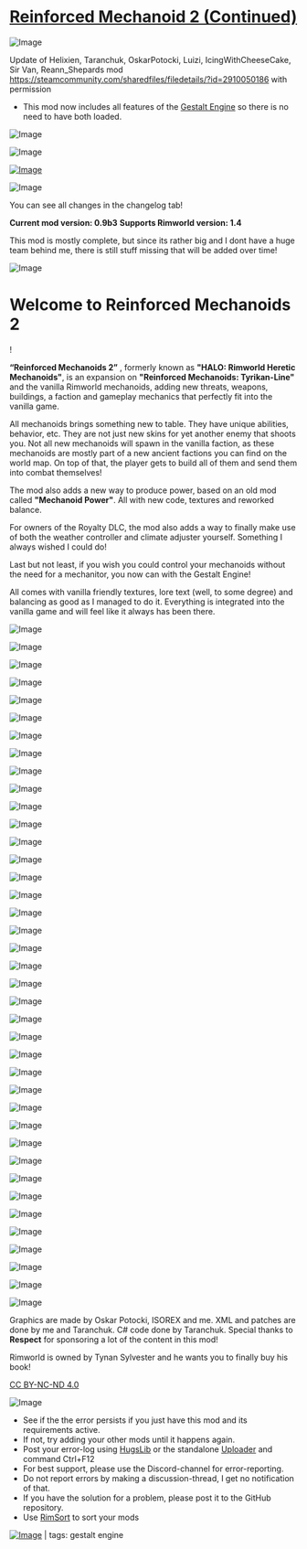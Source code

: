 # [Reinforced Mechanoid 2 (Continued)](https://steamcommunity.com/sharedfiles/filedetails/?id=3400713047)

![Image](https://i.imgur.com/buuPQel.png)

Update of Helixien, Taranchuk, OskarPotocki, Luizi, IcingWithCheeseCake, Sir Van, Reann_Shepards mod https://steamcommunity.com/sharedfiles/filedetails/?id=2910050186
with permission

- This mod now includes all features of the [Gestalt Engine](https://steamcommunity.com/sharedfiles/filedetails/?id=3392334612) so there is no need to have both loaded.

![Image](https://i.imgur.com/pufA0kM.png)
	
![Image](https://i.imgur.com/Z4GOv8H.png)

[![Image](https://i.imgur.com/lMvcJSM.png)](https://steamcommunity.com/sharedfiles/filedetails/?id=2023507013)

![Image](https://i.imgur.com/NaWKVlJ.png)

You can see all changes in the changelog tab!

**Current mod version: 0.9b3**
**Supports Rimworld version: 1.4**

This mod is mostly complete, but since its rather big and I dont have a huge team behind me, there is still stuff missing that will be added over time!

![Image](https://i.imgur.com/GmT36Tn.png)

# Welcome to Reinforced Mechanoids 2
!

**“Reinforced Mechanoids 2”** , formerly known as **"HALO: Rimworld Heretic Mechanoids"**, is an expansion on **"Reinforced Mechanoids: Tyrikan-Line"** and the vanilla Rimworld mechanoids, adding new threats, weapons, buildings, a faction and gameplay mechanics that perfectly fit into the vanilla game.

All mechanoids brings something new to table. They have unique abilities, behavior, etc. They are not just new skins for yet another enemy that shoots you. Not all new mechanoids will spawn in the vanilla faction, as these mechanoids are mostly part of a new ancient factions you can find on the world map.
On top of that, the player gets to build all of them and send them into combat themselves!

The mod also adds a new way to produce power, based on an old mod called **"Mechanoid Power"**. All with new code, textures and reworked balance. 

For owners of the Royalty DLC, the mod also adds a way to finally make use of both the weather controller and climate adjuster yourself. Something I always wished I could do!

Last but not least, if you wish you could control your mechanoids without the need for a mechanitor, you now can with the Gestalt Engine!

All comes with vanilla friendly textures, lore text (well, to some degree) and balancing as good as I managed to do it. Everything is integrated into the vanilla game and will feel like it always has been there.

![Image](https://i.imgur.com/T9wzmJ9.png)

![Image](https://i.imgur.com/fOfnit4.png)

![Image](https://i.imgur.com/zlGsD6R.png)

![Image](https://i.imgur.com/fxri6Jf.png)

![Image](https://i.imgur.com/0OAXyIg.png)

![Image](https://i.imgur.com/Wz4e4eQ.png)

![Image](https://i.imgur.com/ltHOnOs.png)

![Image](https://i.imgur.com/qdIKdGe.png)

![Image](https://i.imgur.com/WOJKrdh.png)

![Image](https://i.imgur.com/0WHFQUM.png)

![Image](https://i.imgur.com/Yv4QPfl.png)

![Image](https://i.imgur.com/gKMI2nr.png)

![Image](https://i.imgur.com/7I0yfbh.png)

![Image](https://i.imgur.com/eZa87Nz.png)

![Image](https://i.imgur.com/4usYod3.png)

![Image](https://i.imgur.com/hfugsZg.png)

![Image](https://i.imgur.com/iCxJl3s.png)

![Image](https://i.imgur.com/u2wlD7B.png)

![Image](https://i.imgur.com/7KjUgio.png)

![Image](https://i.imgur.com/2mhKtbS.png)

![Image](https://i.imgur.com/d5JbN26.png)

![Image](https://i.imgur.com/a0yTHcP.png)

![Image](https://i.imgur.com/1QWyGet.png)

![Image](https://i.imgur.com/CzhRm5R.png)

![Image](https://i.imgur.com/QnLQfoi.png)

![Image](https://i.imgur.com/6qACQtD.png)

![Image](https://i.imgur.com/BVN4bv6.png)

![Image](https://i.imgur.com/5PZ0yqA.png)

![Image](https://i.imgur.com/KfK27QO.png)

![Image](https://i.imgur.com/2LRWoBu.png)

![Image](https://i.imgur.com/KNIeQva.png)

![Image](https://i.imgur.com/LaSbyQ0.png)

![Image](https://i.imgur.com/m0w6kdZ.png)

![Image](https://i.imgur.com/Zsf4dPd.png)

![Image](https://i.imgur.com/OZMZJFA.png)

![Image](https://i.imgur.com/Ik9bon7.png)

![Image](https://i.imgur.com/UEibpNZ.png)

![Image](https://i.imgur.com/PVarQ47.png)


![Image](https://i.imgur.com/L1YzL79.png)

Graphics are made by Oskar Potocki, ISOREX and me.
XML and patches are done by me and Taranchuk.
C# code done by Taranchuk.
Special thanks to **Respect** for sponsoring a lot of the content in this mod!

Rimworld is owned by Tynan Sylvester and he wants you to finally buy his book! 

[ CC BY-NC-ND 4.0](https://creativecommons.org/licenses/by-nc-nd/4.0/)

![Image](https://i.imgur.com/PwoNOj4.png)



-  See if the the error persists if you just have this mod and its requirements active.
-  If not, try adding your other mods until it happens again.
-  Post your error-log using [HugsLib](https://steamcommunity.com/workshop/filedetails/?id=818773962) or the standalone [Uploader](https://steamcommunity.com/sharedfiles/filedetails/?id=2873415404) and command Ctrl+F12
-  For best support, please use the Discord-channel for error-reporting.
-  Do not report errors by making a discussion-thread, I get no notification of that.
-  If you have the solution for a problem, please post it to the GitHub repository.
-  Use [RimSort](https://github.com/RimSort/RimSort/releases/latest) to sort your mods

 

[![Image](https://img.shields.io/github/v/release/emipa606/ReinforcedMechanoid2?label=latest%20version&style=plastic&color=9f1111&labelColor=black)](https://steamcommunity.com/sharedfiles/filedetails/changelog/3400713047) | tags:  gestalt engine
